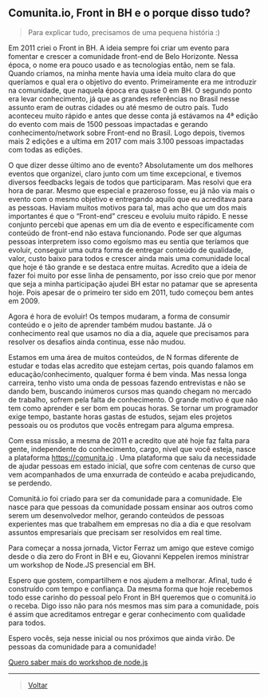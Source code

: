 ## Comunita.io, Front in BH e o porque disso tudo?
> Para explicar tudo, precisamos de uma pequena história :)

Em 2011 criei o Front in BH. A ideia sempre foi criar um evento para fomentar e crescer a comunidade front-end de Belo Horizonte. Nessa época, o nome era pouco usado e as tecnologias então, nem se fala. Quando criamos, na minha mente havia uma ideia muito clara do que queríamos e qual era o objetivo do evento. Primeiramente era me introduzir na comunidade, que naquela época era quase 0 em BH. O segundo ponto era levar conhecimento, já que as grandes referências no Brasil nesse assunto eram de outras cidades ou até mesmo de outro país. Tudo aconteceu muito rápido e antes que desse conta já estávamos na 4ª edição do evento com mais de 1500 pessoas impactadas e gerando conhecimento/network sobre Front-end no Brasil. Logo depois, tivemos mais 2 edições e a ultima em 2017 com mais 3.100 pessoas impactadas com todas as edições.

O que dizer desse último ano de evento? Absolutamente um dos melhores eventos que organizei, claro junto com um time excepcional, e tivemos diversos feedbacks legais de todos que participaram. Mas resolvi que era hora de parar. Mesmo que especial e prazeroso fosse, eu já não via mais o evento com o mesmo objetivo e entregando aquilo que eu acreditava para as pessoas. Haviam muitos motivos para tal,  mas acho que um dos mais importantes é que o “Front-end” cresceu e evoluiu muito rápido. E nesse conjunto percebi que apenas em um dia de evento e especificamente com conteúdo de front-end não estava funcionando. Pode ser que algumas pessoas interpretem isso como egoísmo mas eu sentia que teríamos que evoluir, conseguir uma outra forma de entregar conteúdo de qualidade, valor, custo baixo para todos e crescer ainda mais uma comunidade local que hoje é tão grande e se destaca entre muitas. Acredito que a ideia de fazer foi muito por esse linha de pensamento, por isso creio que por menor que seja a minha participação ajudei BH estar no patamar que se apresenta hoje. Pois apesar de o primeiro ter sido em 2011, tudo começou bem antes em 2009.

Agora é hora de evoluir! Os tempos mudaram, a forma de consumir conteúdo e o jeito de aprender também mudou bastante. Já o conhecimento real que usamos no dia a dia, aquele que precisamos para resolver os desafios ainda continua, esse não mudou. 

Estamos em uma área de muitos conteúdos, de N formas diferente de estudar e todas elas acredito que estejam certas, pois quando falamos em educação/conhecimento, qualquer forma é bem vinda. Mas nessa longa carreira, tenho visto uma onda de pessoas fazendo entrevistas e não se dando bem, buscando inúmeros cursos mas quando chegam no mercado de trabalho, sofrem pela falta de conhecimento. O grande motivo é que não tem como aprender e ser bom em poucas horas. Se tornar um programador exige tempo, bastante horas gastas de estudos, sejam eles projetos pessoais ou os produtos que vocês entregam para alguma empresa. 

Com essa missão, a mesma de 2011 e acredito que até hoje faz falta para gente, independente do conhecimento, cargo, nível que você esteja, nasce a plataforma https://comunita.io . Uma plataforma que saiu da necessidade de ajudar pessoas em estado inicial, que sofre com centenas de curso que vem acompanhados de uma enxurrada de conteúdo e acaba prejudicando, se perdendo.

Comunitá.io foi criado para ser da comunidade para a comunidade. Ele nasce para que pessoas da comunidade possam ensinar aos outros como serem um desenvolvedor melhor, gerando conteúdos de pessoas experientes mas que trabalhem em empresas no dia a dia e que resolvam assuntos empresariais que precisam ser resolvidos em real time. 

Para começar a nossa jornada, Victor Ferraz um amigo que esteve comigo desde o dia zero do Front in BH e eu, Giovanni Keppelen iremos ministrar um workshop de Node.JS presencial em BH.

Espero que gostem, compartilhem e nos ajudem a melhorar. Afinal, tudo é construído com tempo e confiança. Da mesma forma que hoje recebemos todo esse carinho do pessoal pelo Front in BH queremos que o comunitá.io o receba. Digo isso não para nós mesmos mas sim para a comunidade, pois é assim que acreditamos entregar e gerar conhecimento com qualidade para todos.

Espero vocês, seja nesse inicial ou nos próximos que ainda virão. De pessoas da comunidade para a comunidade!

[Quero saber mais do workshop de node.js](https://comunita.io/workshop-nodejs-bh-presencial)

---
> [Voltar](./)
